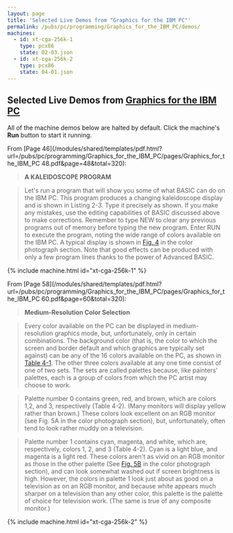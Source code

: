 ```yaml
---
layout: page
title: 'Selected Live Demos from "Graphics for the IBM PC"'
permalink: /pubs/pc/programming/Graphics_for_the_IBM_PC/demos/
machines:
  - id: xt-cga-256k-1
    type: pcx86
    state: 02-03.json
  - id: xt-cga-256k-2
    type: pcx86
    state: 04-01.json
---
```


Selected Live Demos from [Graphics for the IBM PC](../)
---

All of the machine demos below are halted by default.  Click the machine's **Run** button to start it running.

From [Page 46](/modules/shared/templates/pdf.html?url=/pubs/pc/programming/Graphics_for_the_IBM_PC/pages/Graphics_for_the_IBM_PC 48.pdf&page=48&total=320):

> **A KALEIDOSCOPE PROGRAM**

> Let's run a program that will show you some of what
> BASIC can do on the IBM PC. This program produces a
> changing kaleidoscope display and is shown in Listing 2-3.
> Type it precisely as shown. If you make any mistakes, use
> the editing capabilities of BASIC discussed above to make
> corrections. Remember to type NEW to clear any previous
> programs out of memory before typing the new program.
> Enter RUN to execute the program, noting the wide
> range of colors available on the IBM PC. A typical display
> is shown in [Fig. 4](/modules/shared/templates/pdf.html?url=/pubs/pc/programming/Graphics_for_the_IBM_PC/pages/Graphics_for_the_IBM_PC%20164.pdf&page=164&total=320)
> in the color photograph section. Note that good effects
> can be produced with only a few program
> lines thanks to the power of Advanced BASIC.
    
{% include machine.html id="xt-cga-256k-1" %}

From [Page 58](/modules/shared/templates/pdf.html?url=/pubs/pc/programming/Graphics_for_the_IBM_PC/pages/Graphics_for_the_IBM_PC 60.pdf&page=60&total=320):

> **Medium-Resolution Color Selection**

> Every color available on the PC can be displayed in
> medium-resolution graphics mode, but, unfortunately,
> only in certain combinations. The background color (that
> is, the color to which the screen and border default and
> which graphics are typically set against) can be any of the
> 16 colors available on the PC, as shown in [Table 4-1](/modules/shared/templates/pdf.html?url=/pubs/pc/programming/Graphics_for_the_IBM_PC/pages/Graphics_for_the_IBM_PC%2061.pdf&page=61&total=320).
> The other three colors available at any one time consist of one
> of two sets. The sets are called palettes because, like
> painters' palettes, each is a group of colors from which the
> PC artist may choose to work.

> Palette number 0 contains green, red, and brown, which
> are colors 1,2, and 3, respectively (Table 4-2). (Many
> monitors will display yellow rather than brown.) These colors
> look excellent on an RGB monitor (see Fig. 5A in the color
> photograph section), but, unfortunately, often tend to look
> rather muddy on a television.

> Palette number 1 contains cyan, magenta, and white,
> which are, respectively, colors 1, 2, and 3 (Table 4-2).
> Cyan is a light blue, and magenta is a light red. These colors
> aren't as vivid on an RGB monitor as those in the other
> palette (See [Fig. 5B](/modules/shared/templates/pdf.html?url=/pubs/pc/programming/Graphics_for_the_IBM_PC/pages/Graphics_for_the_IBM_PC%20164.pdf&page=164&total=320)
> in the color photograph section), and
> can look somewhat washed out if screen brightness is
> high. However, the colors in palette 1 look just about as
> good on a television as on an RGB monitor, and because
> white appears much sharper on a television than any
> other color, this palette is the palette of choice for television
> work. (The same is true of any composite monitor.)

{% include machine.html id="xt-cga-256k-2" %}
